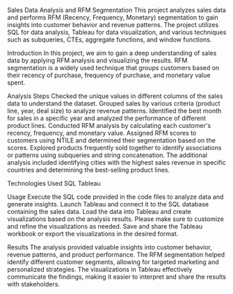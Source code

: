 Sales Data Analysis and RFM Segmentation
This project analyzes sales data and performs RFM (Recency, Frequency, Monetary) segmentation to gain insights into customer behavior and revenue patterns. The project utilizes SQL for data analysis, Tableau for data visualization, and various techniques such as subqueries, CTEs, aggregate functions, and window functions.

Introduction
In this project, we aim to gain a deep understanding of sales data by applying RFM analysis and visualizing the results. RFM segmentation is a widely used technique that groups customers based on their recency of purchase, frequency of purchase, and monetary value spent.

Analysis Steps
Checked the unique values in different columns of the sales data to understand the dataset.
Grouped sales by various criteria (product line, year, deal size) to analyze revenue patterns.
Identified the best month for sales in a specific year and analyzed the performance of different product lines.
Conducted RFM analysis by calculating each customer's recency, frequency, and monetary value.
Assigned RFM scores to customers using NTILE and determined their segmentation based on the scores.
Explored products frequently sold together to identify associations or patterns using subqueries and string concatenation.
The additional analysis included identifying cities with the highest sales revenue in specific countries and determining the best-selling product lines.

Technologies Used
SQL
Tableau

Usage
Execute the SQL code provided in the code files to analyze data and generate insights.
Launch Tableau and connect it to the SQL database containing the sales data.
Load the data into Tableau and create visualizations based on the analysis results.
Please make sure to customize and refine the visualizations as needed.
Save and share the Tableau workbook or export the visualizations in the desired format.

Results
The analysis provided valuable insights into customer behavior, revenue patterns, and product performance. The RFM segmentation helped identify different customer segments, allowing for targeted marketing and personalized strategies. The visualizations in Tableau effectively communicate the findings, making it easier to interpret and share the results with stakeholders.
